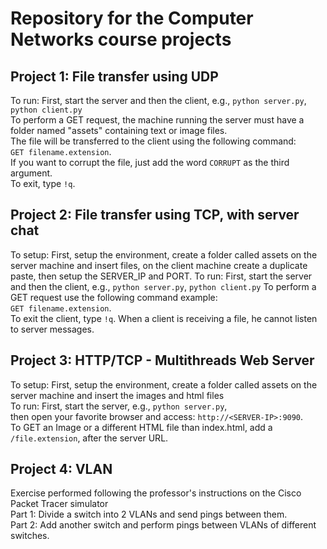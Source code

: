 # Repository for the Computer Networks course projects  
## Project 1: File transfer using UDP  
To run: First, start the server and then the client, e.g., `python server.py`, `python client.py`  
To perform a GET request, the machine running the server must have a folder named "assets" containing text or image files.  
The file will be transferred to the client using the following command:  
`GET filename.extension`.  
If you want to corrupt the file, just add the word `CORRUPT` as the third argument.   
To exit, type `!q`.  
## Project 2: File transfer using TCP, with server chat
To setup: First, setup the environment, create a folder called assets on the server machine and insert files, on the client machine create a duplicate paste,
then setup the SERVER_IP and PORT.
To run: First, start the server and then the client, e.g., `python server.py`, `python client.py` 
To perform a GET request use the following command example:  
`GET filename.extension`.  
To exit the client, type `!q`. 
When a client is receiving a file, he cannot listen to server messages.
## Project 3: HTTP/TCP - Multithreads Web Server
To setup: First, setup the environment, create a folder called assets on the server machine and insert the images and html files  
To run: First, start the server, e.g., `python server.py`,  
then open your favorite browser and access: `http://<SERVER-IP>:9090`.  
To GET an Image or a different HTML file than index.html, add a `/file.extension`, after the server URL.
## Project 4: VLAN
Exercise performed following the professor's instructions on the Cisco Packet Tracer simulator  
Part 1: Divide a switch into 2 VLANs and send pings between them.  
Part 2: Add another switch and perform pings between VLANs of different switches.
